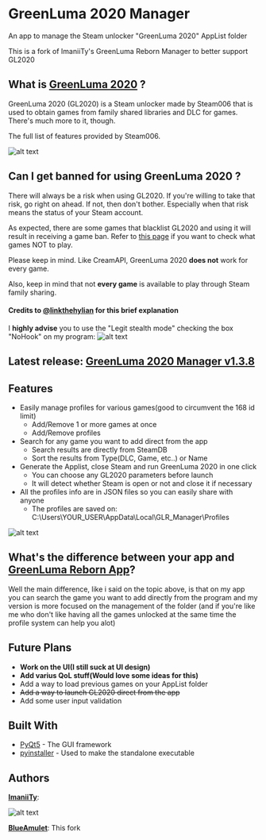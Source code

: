 # GreenLuma 2020 Manager
An app to manage the Steam unlocker "GreenLuma 2020" AppList folder

This is a fork of ImaniiTy's GreenLuma Reborn Manager to better support GL2020

## What is [GreenLuma 2020](https://cs.rin.ru/forum/viewtopic.php?f=29&t=103709) ?
GreenLuma 2020 (GL2020) is a Steam unlocker made by Steam006 that is used to obtain games from family shared libraries and DLC for games. There's much more to it, though.

The full list of features provided by Steam006.

![alt text](https://i.imgur.com/D18pz0f.png)

## Can I get banned for using GreenLuma 2020 ?
There will always be a risk when using GL2020. If you're willing to take that risk, go right on ahead. If not, then don't bother. Especially when that risk means the status of your Steam account.

As expected, there are some games that blacklist GL2020 and using it will result in receiving a game ban. Refer to [this page](https://github.com/linkthehylian/GreenLuma-Reborn-App/wiki/Blacklist) if you want to check what games NOT to play.

Please keep in mind. Like CreamAPI, GreenLuma 2020 **does not** work for every game.

Also, keep in mind that not **every game** is available to play through Steam family sharing.

#### Credits to [@linkthehylian](https://github.com/linkthehylian) for this brief explanation

I **highly advise** you to use the "Legit stealth mode" checking the box "NoHook" on my program:
![alt text](https://i.imgur.com/xpAXU1b.png)

## Latest release: **[GreenLuma 2020 Manager v1.3.8](https://github.com/BlueAmulet/GreenLuma-2020-Manager/releases)**

## Features
  * Easily manage profiles for various games(good to circumvent the 168 id limit)
    * Add/Remove 1 or more games at once
    * Add/Remove profiles
  * Search for any game you want to add direct from the app
    * Search results are directly from SteamDB
    * Sort the results from Type(DLC, Game, etc..) or Name
  * Generate the Applist, close Steam and run GreenLuma 2020 in one click
    * You can choose any GL2020 parameters before launch
    * It will detect whether Steam is open or not and close it if necessary
  * All the profiles info are in JSON files so you can easily share with anyone
    * The profiles are saved on: C:\Users\YOUR_USER\AppData\Local\GLR_Manager\Profiles

![alt text](https://i.imgur.com/B8nDYm3.png)
  
## What's the difference between your app and [GreenLuma Reborn App](https://github.com/linkthehylian/GreenLuma-Reborn-App)?
  Well the main difference, like i said on the topic above, is that on my app you can search the game you want to add directly from the program and my version is more focused on the management of the folder (and if you're like me who don't like having all the games unlocked at the same time the profile system can help you alot)
  
## Future Plans
* **Work on the UI(I still suck at UI design)**
* **Add varius QoL stuff(Would love some ideas for this)**
* Add a way to load previous games on your AppList folder
* ~~Add a way to launch GL2020 direct from the app~~
* Add some user input validation
  
## Built With
* [PyQt5](https://www.riverbankcomputing.com/software/pyqt/intro) - The GUI framework
* [pyinstaller](https://pyinstaller.readthedocs.io/en/stable/index.html) - Used to make the standalone executable

## Authors
[**ImaniiTy**](https://github.com/ImaniiTy):

![alt text](https://i.imgur.com/zmS7oBs.gif)

[**BlueAmulet**](https://github.com/BlueAmulet): This fork